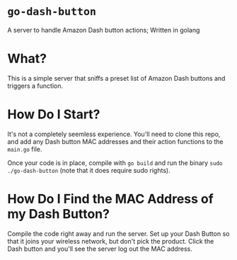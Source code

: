 # `go-dash-button`
A server to handle Amazon Dash button actions; Written in golang

# What?

This is a simple server that sniffs a preset list of Amazon Dash buttons and triggers a function.

# How Do I Start?

It's not a completely seemless experience. You'll need to clone this repo, and add any Dash button MAC addresses and their action functions to the `main.go` file.

Once your code is in place, compile with `go build` and run the binary `sudo ./go-dash-button` (note that it does require sudo rights).

# How Do I Find the MAC Address of my Dash Button?

Compile the code right away and run the server. Set up your Dash Button so that it joins your wireless network, but don't pick the product. Click the Dash button and you'll see the server log out the MAC address.
